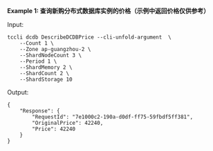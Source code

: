 **Example 1: 查询新购分布式数据库实例的价格（示例中返回价格仅供参考）**



Input: 

```
tccli dcdb DescribeDCDBPrice --cli-unfold-argument  \
    --Count 1 \
    --Zone ap-guangzhou-2 \
    --ShardNodeCount 3 \
    --Period 1 \
    --ShardMemory 2 \
    --ShardCount 2 \
    --ShardStorage 10
```

Output: 
```
{
    "Response": {
        "RequestId": "7e1000c2-190a-d0df-ff75-59fbdf5ff381",
        "OriginalPrice": 42240,
        "Price": 42240
    }
}
```

